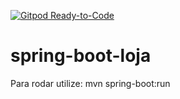 [![Gitpod Ready-to-Code](https://img.shields.io/badge/Gitpod-Ready--to--code-blue?logo=gitpod)](https://gitpod.io/#https://github.com/kleberrogerio/spring-boot-loja/tree/kleber)

# spring-boot-loja

Para rodar utilize: mvn spring-boot:run

